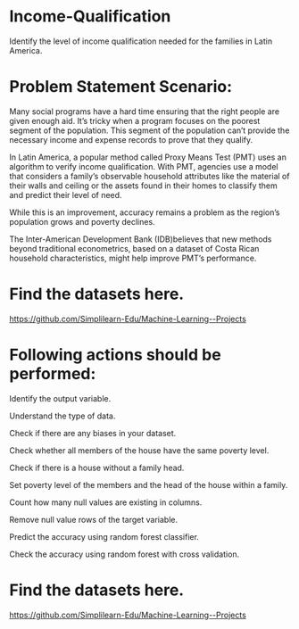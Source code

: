 # Income-Qualification
Identify the level of income qualification needed for the families in Latin America.

# Problem Statement Scenario:
Many social programs have a hard time ensuring that the right people are given enough aid. It’s tricky when a program focuses on the poorest segment of the population. This segment of the population can’t provide the necessary income and expense records to prove that they qualify.

In Latin America, a popular method called Proxy Means Test (PMT) uses an algorithm to verify income qualification. With PMT, agencies use a model that considers a family’s observable household attributes like the material of their walls and ceiling or the assets found in their homes to
classify them and predict their level of need.

While this is an improvement, accuracy remains a problem as the region’s population grows and poverty declines.

The Inter-American Development Bank (IDB)believes that new methods beyond traditional econometrics, based on a dataset of Costa Rican household characteristics, might help improve PMT’s performance.

# Find the datasets here.

https://github.com/Simplilearn-Edu/Machine-Learning--Projects


# Following actions should be performed:

Identify the output variable.

Understand the type of data.

Check if there are any biases in your dataset.

Check whether all members of the house have the same poverty level.

Check if there is a house without a family head.

Set poverty level of the members and the head of the house within a family.

Count how many null values are existing in columns.

Remove null value rows of the target variable.

Predict the accuracy using random forest classifier.

Check the accuracy using random forest with cross validation.

# Find the datasets here.

https://github.com/Simplilearn-Edu/Machine-Learning--Projects
